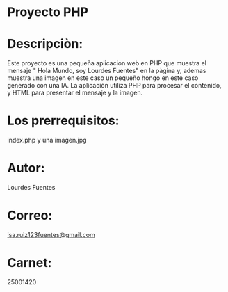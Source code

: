 # Proyecto PHP

# Descripciòn:
Este proyecto es una pequeña aplicacion web en PHP que muestra el mensaje " Hola Mundo, soy Lourdes Fuentes" en la pàgina y, ademas muestra una imagen en este caso un pequeño hongo en este caso generado con una IA. La aplicaciòn utiliza PHP para procesar el contenido, y HTML para presentar el mensaje y la imagen.
# Los prerrequisitos:
index.php y una imagen.jpg
# Autor: 
Lourdes Fuentes
# Correo:
isa.ruiz123fuentes@gmail.com
# Carnet:
25001420

